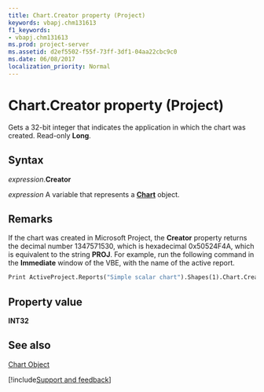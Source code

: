 ```yaml
---
title: Chart.Creator property (Project)
keywords: vbapj.chm131613
f1_keywords:
- vbapj.chm131613
ms.prod: project-server
ms.assetid: d2ef5502-f55f-73ff-3df1-04aa22cbc9c0
ms.date: 06/08/2017
localization_priority: Normal
---
```



# Chart.Creator property (Project)
Gets a 32-bit integer that indicates the application in which the chart was created. Read-only  **Long**.

## Syntax

_expression_.**Creator**

_expression_ A variable that represents a **[Chart](Project.Chart.md)** object.


## Remarks

If the chart was created in Microsoft Project, the  **Creator** property returns the decimal number 1347571530, which is hexadecimal 0x50524F4A, which is equivalent to the string **PROJ**. For example, run the following command in the  **Immediate** window of the VBE, with the name of the active report.


```vb
Print ActiveProject.Reports("Simple scalar chart").Shapes(1).Chart.Creator
```


## Property value

 **INT32**


## See also


[Chart Object](Project.chart.md)

[!include[Support and feedback](~/includes/feedback-boilerplate.md)]